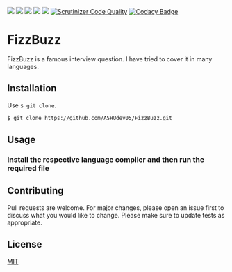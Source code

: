 ![](https://img.shields.io/github/license/ASHUdev05/FizzBuzz)
![](https://img.shields.io/github/forks/ASHUdev05/FizzBuzz)
![](https://img.shields.io/github/stars/ASHUdev05/FizzBuzz)
![](https://img.shields.io/github/issues/ASHUdev05/FizzBuzz)
![](https://img.shields.io/github/languages/count/ASHUdev05/FizzBuzz)
[![Scrutinizer Code Quality](https://scrutinizer-ci.com/g/ASHUdev05/FizzBuzz/badges/quality-score.png?b=main)](https://scrutinizer-ci.com/g/ASHUdev05/FizzBuzz/?branch=main)
[![Codacy Badge](https://app.codacy.com/project/badge/Grade/c7e82ae122f748cf9d34934df0e1989e)](https://www.codacy.com/gh/ASHUdev05/FizzBuzz/dashboard?utm_source=github.com&amp;utm_medium=referral&amp;utm_content=ASHUdev05/FizzBuzz&amp;utm_campaign=Badge_Grade)
![]()
![]()
![]()
![]()
![]()
# FizzBuzz
FizzBuzz is a famous interview question.
I have tried to cover it in many languages.
## Installation
Use ```$ git clone```.
```bash
$ git clone https://github.com/ASHUdev05/FizzBuzz.git
```
## Usage
### Install the respective language compiler and then run the required file
## Contributing
Pull requests are welcome. For major changes, please open an issue first to discuss what you would like to change.
Please make sure to update tests as appropriate.
## License
[MIT](https://choosealicense.com/licenses/mit/)
